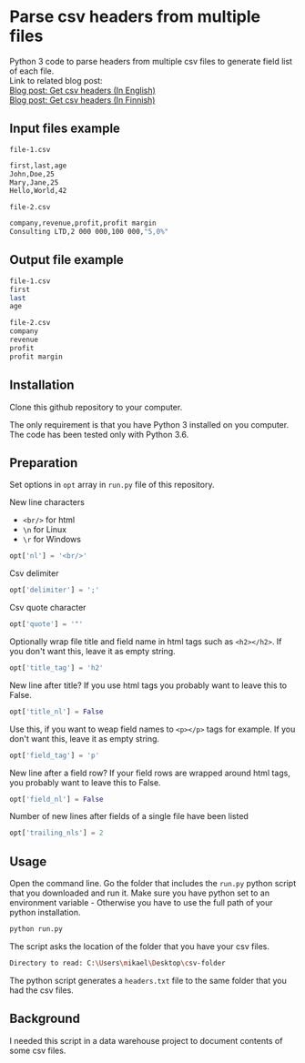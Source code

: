# Parse csv headers from multiple files

Python 3 code to parse headers from multiple csv files to generate field list of each file.
<br/>
Link to related blog post:
<br/>
[Blog post: Get csv headers (In English)](https://mikaelahonen.com/en/blog/csv-headers-list-using-python/)
<br/>
[Blog post: Get csv headers (In Finnish)](https://mikaelahonen.com/fi/blog/csv-tiedostojen-kentat-listaksi-pythonilla/)

## Input files example
`file-1.csv`
```sh
first,last,age
John,Doe,25
Mary,Jane,25
Hello,World,42
```

`file-2.csv`
```sh
company,revenue,profit,profit margin
Consulting LTD,2 000 000,100 000,"5,0%" 
```

## Output file example
```sh
file-1.csv
first
last
age

file-2.csv
company
revenue
profit
profit margin
```

## Installation

Clone this github repository to your computer.

The only requirement is that you have Python 3 installed on you computer. The code has been tested only with Python 3.6.

## Preparation
Set options in `opt` array in `run.py` file of this repository.

New line characters
- `<br/>` for html
- `\n` for Linux
- `\r` for Windows
```python
opt['nl'] = '<br/>'
```
Csv delimiter
```python
opt['delimiter'] = ';'
```
Csv quote character
```python
opt['quote'] = '"'
```
Optionally wrap file title and field name in html tags such as `<h2></h2>`. If you don't want this, leave it as empty string.
```python
opt['title_tag'] = 'h2'
```
New line after title? If you use html tags you probably want to leave this to False.
```python
opt['title_nl'] = False
```
Use this, if you want to weap field names to `<p></p>` tags for example. If you don't want this, leave it as empty string.
```python
opt['field_tag'] = 'p'
```
New line after a field row? If your field rows are wrapped around html tags, you probably want to leave this to False.
```python
opt['field_nl'] = False
```
Number of new lines after fields of a single file have been listed 
```python
opt['trailing_nls'] = 2
```

## Usage
Open the command line.
Go the folder that includes the `run.py` python script that you downloaded and run it.
Make sure you have python set to an environment variable - Otherwise you have to use the full path of your python installation.
```sh
python run.py
```
The script asks the location of the folder that you have your csv files.
```sh
Directory to read: C:\Users\mikael\Desktop\csv-folder
```

The python script generates a `headers.txt` file to the same folder that you had the csv files.

## Background

I needed this script in a data warehouse project to document contents of some csv files.

